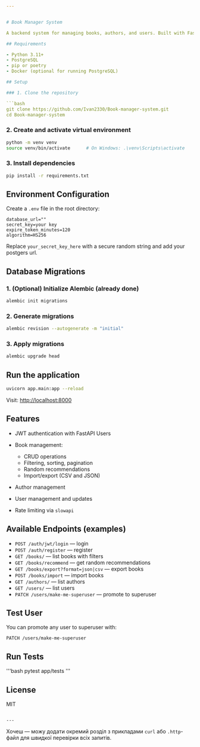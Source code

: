```yaml
---


# Book Manager System

A backend system for managing books, authors, and users. Built with FastAPI, async SQLAlchemy, Alembic, and PostgreSQL. Includes JWT authentication, user roles, import/export functionality, and rate limiting.

## Requirements

- Python 3.11+
- PostgreSQL
- pip or poetry
- Docker (optional for running PostgreSQL)

## Setup

### 1. Clone the repository

```bash
git clone https://github.com/Ivan2330/Book-manager-system.git
cd Book-manager-system
````

### 2. Create and activate virtual environment

```bash
python -m venv venv
source venv/bin/activate      # On Windows: .\venv\Scripts\activate
```

### 3. Install dependencies

```bash
pip install -r requirements.txt
```

## Environment Configuration

Create a `.env` file in the root directory:

```
database_url=""
secret_key=your key
expire_token_minutes=120
algorithm=HS256
```

Replace `your_secret_key_here` with a secure random string and add your postgers url.


## Database Migrations

### 1. (Optional) Initialize Alembic (already done)

```bash
alembic init migrations
```

### 2. Generate migrations

```bash
alembic revision --autogenerate -m "initial"
```

### 3. Apply migrations

```bash
alembic upgrade head
```

## Run the application

```bash
uvicorn app.main:app --reload
```

Visit: [http://localhost:8000](http://localhost:8000)

## Features

* JWT authentication with FastAPI Users
* Book management:

  * CRUD operations
  * Filtering, sorting, pagination
  * Random recommendations
  * Import/export (CSV and JSON)
* Author management
* User management and updates
* Rate limiting via `slowapi`

## Available Endpoints (examples)

* `POST /auth/jwt/login` — login
* `POST /auth/register` — register
* `GET /books/` — list books with filters
* `GET /books/recommend` — get random recommendations
* `GET /books/export?format=json|csv` — export books
* `POST /books/import` — import books
* `GET /authors/` — list authors
* `GET /users/` — list users
* `PATCH /users/make-me-superuser` — promote to superuser

## Test User

You can promote any user to superuser with:

```http
PATCH /users/make-me-superuser
```

## Run Tests

'''bash
pytest app/tests
'''
## License

MIT

```

---
```


Хочеш — можу додати окремий розділ з прикладами `curl` або `.http`-файл для швидкої перевірки всіх запитів.
```
